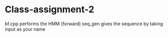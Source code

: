 # Class-assignment-2

bf.cpp performs the HMM (forward)
seq_gen gives the sequence by taking input as your name
